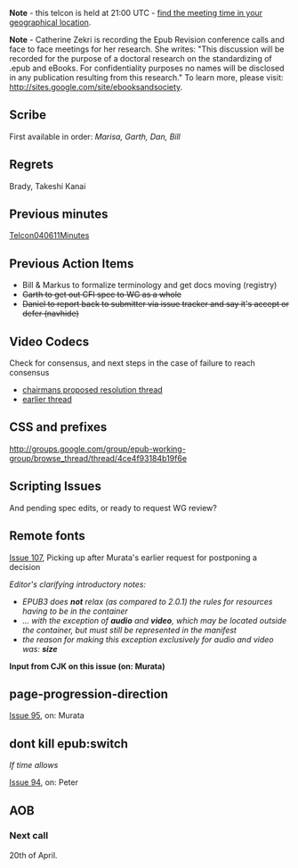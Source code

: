 **Note** - this telcon is held at 21:00 UTC - [find the meeting time in your geographical location](http://www.timeanddate.com/worldclock/fixedtime.html?month=04&day=13&year=2011&hour=21&min=0&sec=0&p1=0).

**Note** - Catherine Zekri is recording the Epub Revision conference calls and face to face meetings for her research. She writes: "This discussion will be recorded for the purpose of a doctoral research on the standardizing of .epub and eBooks. For confidentiality purposes no names will be disclosed in any publication resulting from this research." To learn more, please visit: http://sites.google.com/site/ebooksandsociety.



## Scribe ##
First available in order: _Marisa, Garth, Dan, Bill_

## Regrets ##
Brady, Takeshi Kanai

## Previous minutes ##
[Telcon040611Minutes](Telcon040611Minutes.md)

## Previous Action Items ##
  * Bill & Markus to formalize terminology and get docs moving (registry)
  * <s>Garth to get out CFI spec to WG as a whole</s>
  * <s>Daniel to report back to submitter via issue tracker and say it's accept or defer (navhide)</s>

## Video Codecs ##
Check for consensus, and next steps in the case of failure to reach consensus

  * [chairmans proposed resolution thread](http://groups.google.com/group/epub-working-group/browse_thread/thread/31e23aa50a65996)
  * [earlier thread](http://groups.google.com/group/epub-working-group/browse_thread/thread/e27210c10717d171)

## CSS and prefixes ##
http://groups.google.com/group/epub-working-group/browse_thread/thread/4ce4f93184b19f6e

## Scripting Issues ##
And pending spec edits, or ready to request WG review?


## Remote fonts ##
[Issue 107](https://code.google.com/p/epub-revision/issues/detail?id=107), Picking up after Murata's earlier request for postponing a decision

_Editor's clarifying introductory notes:_
  * _EPUB3 does **not** relax (as compared to 2.0.1) the rules for resources having to be in the container_
  * _... with the exception of **audio** and **video**, which may be located outside the container, but must still be represented in the manifest_
  * _the reason for making this exception exclusively for audio and video was: **size**_


**Input from CJK on this issue (on: Murata)**

## page-progression-direction ##

[Issue 95](https://code.google.com/p/epub-revision/issues/detail?id=95), on: Murata



## dont kill epub:switch ##
_If time allows_

[Issue 94](https://code.google.com/p/epub-revision/issues/detail?id=94), on: Peter

## AOB ##

### Next call ###
20th of April.